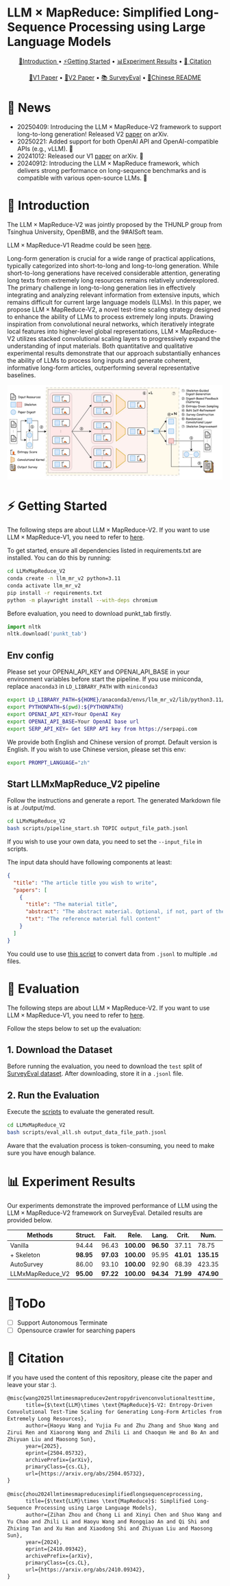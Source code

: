 # $\text{LLM}\times \text{MapReduce}$: Simplified Long-Sequence Processing using Large Language Models

<p align="center">
 <a href="#-introduction"> 📖Introduction </a> •
 <a href="#%EF%B8%8F-getting-started">⚡️Getting Started</a> •
 <a href="#-experiment-results">📊Experiment Results</a> •
 <a href="#-citation">📝 Citation</a>
</p>
<p align="center">
 <a href="https://arxiv.org/abs/2410.09342">📃V1 Paper</a> •
 <a href="https://arxiv.org/abs/2504.05732">📃V2 Paper</a> •
 <a href="https://huggingface.co/datasets/R0k1e/SurveyEval">📚 SurveyEval</a> •
 <a href="README_zh.md">📃Chinese README</a>
</p>
</div>

# 🎉 News
* 20250409: Introducing the $\text{LLM}\times \text{MapReduce}$-V2 framework to support long-to-long generation! Released V2 [paper](https://arxiv.org/abs/2504.05732) on arXiv.
* 20250221: Added support for both OpenAI API and OpenAI-compatible APIs (e.g., vLLM). 🚀
* 20241012: Released our V1 [paper](https://arxiv.org/abs/2410.09342) on arXiv. 🎇
* 20240912: Introducing the $\text{LLM}\times \text{MapReduce}$ framework, which delivers strong performance on long-sequence benchmarks and is compatible with various open-source LLMs. 🎊

# 📖 Introduction
The $\text{LLM}\times \text{MapReduce}$-V2 was jointly proposed by the THUNLP group from Tsinghua University, OpenBMB, and the 9#AISoft team. 

$\text{LLM}\times \text{MapReduce}$-V1 Readme could be seen [here](LLMxMapReduce_V1/README.md).


Long-form generation is crucial for a wide range of practical applications, typically categorized into short-to-long and long-to-long generation. While short-to-long generations have received considerable attention, generating long texts from extremely long resources remains relatively underexplored. The primary challenge in long-to-long generation lies in effectively integrating and analyzing relevant information from extensive inputs, which remains difficult for current large language models (LLMs). In this paper, we propose $\text{LLM}\times \text{MapReduce}$-V2, a novel test-time scaling strategy designed to enhance the ability of LLMs to process extremely long inputs. Drawing inspiration from convolutional neural networks, which iteratively integrate local features into higher-level global representations, $\text{LLM}\times \text{MapReduce}$-V2 utilizes stacked convolutional scaling layers to progressively expand the understanding of input materials. Both quantitative and qualitative experimental results demonstrate that our approach substantially enhances the ability of LLMs to process long inputs and generate coherent, informative long-form articles, outperforming several representative baselines.

<div align="center">
  <img src="assets/main_pic.jpg" alt="$\text{LLM}\times \text{MapReduce}$-V2 framework">
</div>

# ⚡️ Getting Started
The following steps are about $\text{LLM}\times \text{MapReduce}$-V2. If you want to use $\text{LLM}\times \text{MapReduce}$-V1, you need to refer to [here](LLMxMapReduce_V1/README.md).

To get started, ensure all dependencies listed in requirements.txt are installed. You can do this by running:
```bash
cd LLMxMapReduce_V2
conda create -n llm_mr_v2 python=3.11
conda activate llm_mr_v2
pip install -r requirements.txt
python -m playwright install --with-deps chromium
```

Before evaluation, you need to download punkt_tab firstly.
```python
import nltk
nltk.download('punkt_tab')
```
## Env config
Please set your OPENAI_API_KEY and OPENAI_API_BASE in your environment variables before start the pipeline. If you use miniconda, replace `anaconda3` in `LD_LIBRARY_PATH` with `miniconda3`
```bash
export LD_LIBRARY_PATH=${HOME}/anaconda3/envs/llm_mr_v2/lib/python3.11/site-packages/nvidia/nvjitlink/lib:${LD_LIBRARY_PATH}
export PYTHONPATH=$(pwd):${PYTHONPATH}
export OPENAI_API_KEY=Your OpenAI Key
export OPENAI_API_BASE=Your OpenAI base url
export SERP_API_KEY= Get SERP API key from https://serpapi.com
```

We provide both English and Chinese version of prompt. Default version is English. If you wish to use Chinese version, please set this env:
``` bash
export PROMPT_LANGUAGE="zh"
```

## Start LLMxMapReduce_V2 pipeline
Follow the instructions and generate a report. The generated Markdown file is at ./output/md. 
```bash
cd LLMxMapReduce_V2
bash scripts/pipeline_start.sh TOPIC output_file_path.jsonl
```

If you wish to use your own data, you need to set the `--input_file` in scripts.

The input data should have following components at least:
```json
{
  "title": "The article title you wish to write",
  "papers": [
    {
      "title": "The material title",
      "abstract": "The abstract material. Optional, if not, part of the full text will be excerpted",
      "txt": "The reference material full content"
    }
  ]
}
```

You could use to use [this script](LLMxMapReduce_V2/scripts/output_to_md.py) to convert data from `.jsonl` to multiple `.md` files.

# 📃 Evaluation
The following steps are about $\text{LLM}\times \text{MapReduce}$-V2. If you want to use $\text{LLM}\times \text{MapReduce}$-V1, you need to refer to [here](LLMxMapReduce_V1/README.md).

Follow the steps below to set up the evaluation:
## 1. Download the Dataset
Before running the evaluation, you need to download the `test` split of [SurveyEval dataset](https://huggingface.co/datasets/R0k1e/SurveyEval). After downloading, store it in a `.jsonl` file.

## 2. Run the Evaluation
Execute the [scripts](LLMxMapReduce_V2/scripts/eval_all.sh) to evaluate the generated result. 
```bash
cd LLMxMapReduce_V2
bash scripts/eval_all.sh output_data_file_path.jsonl
```
Aware that the evaluation process is token-consuming, you need to make sure you have enough balance.

# 📊 Experiment Results
Our experiments demonstrate the improved performance of LLM using the $\text{LLM}\times \text{MapReduce}$-V2 framework on SurveyEval. Detailed results are provided below.

| **Methods**           | **Struct.** | **Fait.** | **Rele.** | **Lang.** | **Crit.** | **Num.** | **Dens.** | **Prec.** | **Recall** |
|-----------------------|-------------|-----------|-----------|-----------|-----------|----------|-----------|-----------|------------|
| Vanilla               | 94.44       | 96.43     | **100.00**| **96.50** | 37.11     | 78.75    | **74.64** | 25.48     | 26.46      |
| + Skeleton            | **98.95**   | **97.03** | **100.00**| 95.95     | **41.01** | **135.15**| 72.96     | **62.60** | **65.11**  |
| AutoSurvey            | 86.00       | 93.10     | **100.00**| 92.90     | 68.39     | 423.35   | 31.97     | 50.12     | 51.73      |
| LLMxMapReduce_V2       | **95.00**   | **97.22** | **100.00**| **94.34** | **71.99** | **474.90**| **52.23** | **95.50** | **95.80**  |

# 📑ToDo

- [ ] Support Autonomous Terminate
- [ ] Opensource crawler for searching papers

# 📝 Citation
If you have used the content of this repository, please cite the paper and leave your star :).

```
@misc{wang2025llmtimesmapreducev2entropydrivenconvolutionaltesttime,
      title={$\text{LLM}\times \text{MapReduce}$-V2: Entropy-Driven Convolutional Test-Time Scaling for Generating Long-Form Articles from Extremely Long Resources}, 
      author={Haoyu Wang and Yujia Fu and Zhu Zhang and Shuo Wang and Zirui Ren and Xiaorong Wang and Zhili Li and Chaoqun He and Bo An and Zhiyuan Liu and Maosong Sun},
      year={2025},
      eprint={2504.05732},
      archivePrefix={arXiv},
      primaryClass={cs.CL},
      url={https://arxiv.org/abs/2504.05732}, 
}

@misc{zhou2024llmtimesmapreducesimplifiedlongsequenceprocessing,
      title={$\text{LLM}\times \text{MapReduce}$: Simplified Long-Sequence Processing using Large Language Models}, 
      author={Zihan Zhou and Chong Li and Xinyi Chen and Shuo Wang and Yu Chao and Zhili Li and Haoyu Wang and Rongqiao An and Qi Shi and Zhixing Tan and Xu Han and Xiaodong Shi and Zhiyuan Liu and Maosong Sun},
      year={2024},
      eprint={2410.09342},
      archivePrefix={arXiv},
      primaryClass={cs.CL},
      url={https://arxiv.org/abs/2410.09342}, 
}
```




